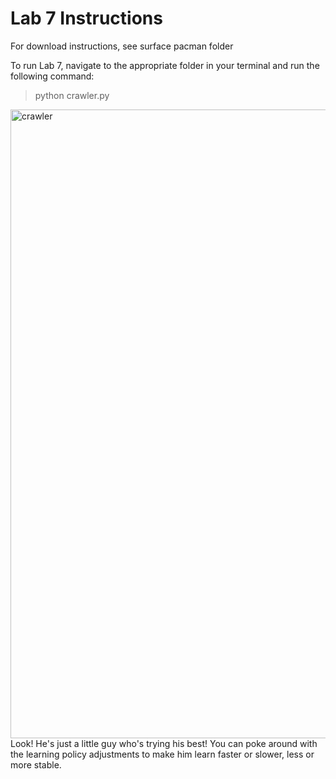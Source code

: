 Lab 7 Instructions
=========
For download instructions, see surface pacman folder

To run Lab 7, navigate to the appropriate folder in your terminal and run the following command:   
>python crawler.py   

<img width="1006" alt="crawler" src="https://user-images.githubusercontent.com/124002750/222548890-669d71a2-5230-4a83-a991-ce7a4adc471e.png">Look! He's just a little guy who's trying his best! You can poke around with the learning policy adjustments to make him learn faster or slower, less or more stable.
